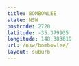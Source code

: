 ```yaml
---
title: BOMBOWLEE
state: NSW
postcode: 2720
latitude: -35.379935
longitude: 148.383619
url: /nsw/bombowlee/
layout: suburb
---
```

